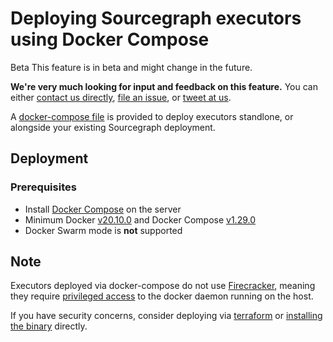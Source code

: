 # Deploying Sourcegraph executors using Docker Compose

<aside class="beta">
<p>
<span class="badge badge-beta">Beta</span> This feature is in beta and might change in the future.
</p>

<p><b>We're very much looking for input and feedback on this feature.</b> You can either <a href="https://about.sourcegraph.com/contact">contact us directly</a>, <a href="https://github.com/sourcegraph/sourcegraph">file an issue</a>, or <a href="https://twitter.com/sourcegraph">tweet at us</a>.</p>
</aside>

A [docker-compose file](https://github.com/sourcegraph/deploy-sourcegraph-docker/blob/master/docker-compose/executors/executor.docker-compose.yaml) is provided to deploy executors standlone, or alongside your existing Sourcegraph deployment.

## Deployment

### Prerequisites

  - Install [Docker Compose](https://docs.docker.com/compose/) on the server
  - Minimum Docker [v20.10.0](https://docs.docker.com/engine/release-notes/#20100) and Docker Compose [v1.29.0](https://docs.docker.com/compose/release-notes/#1290)
  - Docker Swarm mode is **not** supported

## Note

Executors deployed via docker-compose do not use [Firecracker](executors.md#how-it-works), meaning they require [privileged access](https://docs.docker.com/engine/reference/run/#runtime-privilege-and-linux-capabilities) to the docker daemon running on the host.

If you have security concerns, consider deploying via [terraform](deploy_executors_terraform.md) or [installing the binary](deploy_executors_binary.md) directly.

